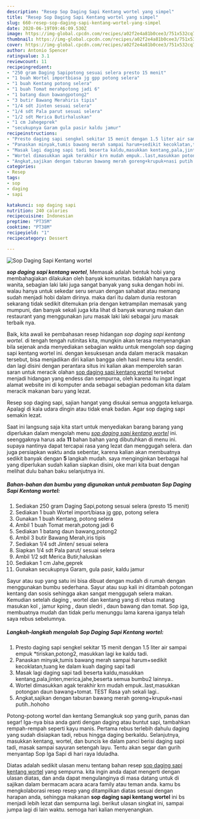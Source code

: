 ```yaml
---
description: "Resep Sop Daging Sapi Kentang wortel yang simpel"
title: "Resep Sop Daging Sapi Kentang wortel yang simpel"
slug: 660-resep-sop-daging-sapi-kentang-wortel-yang-simpel
date: 2020-06-19T09:46:09.530Z
image: https://img-global.cpcdn.com/recipes/a02f2e4a81b0cee3/751x532cq70/sop-daging-sapi-kentang-wortel-foto-resep-utama.jpg
thumbnail: https://img-global.cpcdn.com/recipes/a02f2e4a81b0cee3/751x532cq70/sop-daging-sapi-kentang-wortel-foto-resep-utama.jpg
cover: https://img-global.cpcdn.com/recipes/a02f2e4a81b0cee3/751x532cq70/sop-daging-sapi-kentang-wortel-foto-resep-utama.jpg
author: Antonio Spencer
ratingvalue: 3.1
reviewcount: 11
recipeingredient:
- "250 gram Daging Sapipotong sesuai selera presto 15 menit"
- "1 buah Wortel importbiasa jg gpp potong selera"
- "1 buah Kentang potong selera"
- "1 buah Tomat merahpotong jadi 6"
- "1 batang daun bawangpotong2"
- "3 butir Bawang Merahiris tipis"
- "1/4 sdt Jinten sesuai selera"
- "1/4 sdt Pala parut sesuai selera"
- "1/2 sdt Merica Butirhaluskan"
- "1 cm Jahegeprek"
- "secukupnya Garam gula pasir kaldu jamur"
recipeinstructions:
- "Presto daging sapi sengkel sekitar 15 menit dengan 1.5 liter air sampai empuk *tiriskan,potong2, masukkan lagi ke kaldu tadi."
- "Panaskan minyak,tumis bawang merah sampai harum+sedikit kecoklatan,tuang ke dalam kuah daging sapi tadi"
- "Masak lagi daging sapi tadi beserta kaldu,masukkan kentang,pala,jinten,merica,jahe,beserta semua bumbu2 lainnya.."
- "Wortel dimasukkan agak terakhir krn mudah empuk..last,masukkan potongan daun bawang+tomat. TEST Rasa yah sekali lagi.."
- "Angkat,sajikan dengan taburan bawang merah goreng+krupuk+nasi putih..hohoho"
categories:
- Resep
tags:
- sop
- daging
- sapi

katakunci: sop daging sapi 
nutrition: 240 calories
recipecuisine: Indonesian
preptime: "PT35M"
cooktime: "PT38M"
recipeyield: "1"
recipecategory: Dessert

---
```



![Sop Daging Sapi Kentang wortel](https://img-global.cpcdn.com/recipes/a02f2e4a81b0cee3/751x532cq70/sop-daging-sapi-kentang-wortel-foto-resep-utama.jpg)

<b><i>sop daging sapi kentang wortel</i></b>, Memasak adalah bentuk hobi yang membahagiakan dilakukan oleh banyak komunitas. tidaklah hanya para wanita, sebagian laki laki juga sangat banyak yang suka dengan hobi ini. walau hanya untuk sekedar seru seruan dengan sahabat atau memang sudah menjadi hobi dalam dirinya. maka dari itu dalam dunia restoran sekarang tidak sedikit ditemukan pria dengan ketrampilan memasak yang mumpuni, dan banyak sekali juga kita lihat di banyak warung makan dan restaurant yang menggunakan juru masak laki laki sebagai juru masak terbaik nya.

Baik, kita awali ke pembahasan resep hidangan <i>sop daging sapi kentang wortel</i>. di tengah tengah rutinitas kita, mungkin akan terasa menyenangkan bila sejenak anda menyediakan sebagian waktu untuk mengolah sop daging sapi kentang wortel ini. dengan kesuksesan anda dalam meracik masakan tersebut, bisa menjadikan diri kalian bangga oleh hasil menu kita sendiri. dan lagi disini dengan perantara situs ini kalian akan memperoleh saran saran untuk meracik olahan <u>sop daging sapi kentang wortel</u> tersebut menjadi hidangan yang endess dan sempurna, oleh karena itu ingat ingat alamat website ini di komputer anda sebagai sebagian pedoman kita dalam meracik makanan baru yang lezat.

Resep sop daging sapi, sajian hangat yang disukai semua anggota keluarga. Apalagi di kala udara dingin atau tidak enak badan. Agar sop daging sapi semakin lezat.


Saat ini langsung saja kita start untuk menyediakan barang barang yang diperlukan dalam mengolah menu <u><i>sop daging sapi kentang wortel</i></u> ini. seenggaknya harus ada <b>11</b> bahan bahan yang dibutuhkan di menu ini. supaya nantinya dapat tercapai rasa yang lezat dan menggugah selera. dan juga persiapkan waktu anda sebentar, karena kalian akan membuatnya sedikit banyak dengan <b>5</b> langkah mudah. saya menginginkan berbagai hal yang diperlukan sudah kalian siapkan disini, oke mari kita buat dengan melihat dulu bahan baku selanjutnya ini.

<!--inarticleads1-->

##### Bahan-bahan dan bumbu yang digunakan untuk pembuatan Sop Daging Sapi Kentang wortel:

1. Sediakan 250 gram Daging Sapi,potong sesuai selera (presto 15 menit)
1. Sediakan 1 buah Wortel import/biasa jg gpp, potong selera
1. Gunakan 1 buah Kentang, potong selera
1. Ambil 1 buah Tomat merah,potong jadi 6
1. Sediakan 1 batang daun bawang,potong2
1. Ambil 3 butir Bawang Merah,iris tipis
1. Sediakan 1/4 sdt Jinten/ sesuai selera
1. Siapkan 1/4 sdt Pala parut/ sesuai selera
1. Ambil 1/2 sdt Merica Butir,haluskan
1. Sediakan 1 cm Jahe,geprek
1. Gunakan secukupnya Garam, gula pasir, kaldu jamur


Sayur atau sup yang satu ini bisa dibuat dengan mudah di rumah dengan menggunakan bumbu sederhana. Sayur atau sup kali ini ditambah potongan kentang dan sosis sehingga akan sangat menggugah selera makan. Kemudian setelah daging , wortel dan kentang yang di rebus matang masukan kol , jamur kping , daun sledri , daun bawang dan tomat. Sop iga, membuatnya mudah dan tidak perlu menunggu lama karena iganya telah saya rebus sebelumnya. 

<!--inarticleads2-->

##### Langkah-langkah mengolah Sop Daging Sapi Kentang wortel:

1. Presto daging sapi sengkel sekitar 15 menit dengan 1.5 liter air sampai empuk *tiriskan,potong2, masukkan lagi ke kaldu tadi.
1. Panaskan minyak,tumis bawang merah sampai harum+sedikit kecoklatan,tuang ke dalam kuah daging sapi tadi
1. Masak lagi daging sapi tadi beserta kaldu,masukkan kentang,pala,jinten,merica,jahe,beserta semua bumbu2 lainnya..
1. Wortel dimasukkan agak terakhir krn mudah empuk..last,masukkan potongan daun bawang+tomat. TEST Rasa yah sekali lagi..
1. Angkat,sajikan dengan taburan bawang merah goreng+krupuk+nasi putih..hohoho


Potong-potong wortel dan kentang Semangkuk sop yang gurih, panas dan segar! Iga-nya bisa anda ganti dengan daging atau buntut sapi, tambahkan rempah-rempah seperti kayu manis. Pertama rebus terlebih dahulu daging yang sudah disiapkan tadi, rebus hingga daging berkaldu. Selanjutnya, masukkan kentang, wortel, dan buncis ke dalam panci berisi daging sapi tadi, masak sampai sayuran setengah layu. Tentu akan segar dan gurih menyantap Sop Iga Sapi di hari raya Iduladha. 

Diatas adalah sedikit ulasan menu tentang bahan resep <u>sop daging sapi kentang wortel</u> yang sempurna. kita ingin anda dapat mengerti dengan ulasan diatas, dan anda dapat mengulanginya di masa datang untuk di sajikan dalam bermacam acara acara family atau teman anda. kamu bs mengkolaborasi resep resep yang ditampilkan diatas sesuai dengan harapan anda, sehingga makanan <b>sop daging sapi kentang wortel</b> ini bs menjadi lebih lezat dan sempurna lagi. berikut ulasan singkat ini, sampai jumpa lagi di lain waktu. semoga hari kalian menyenangkan.
